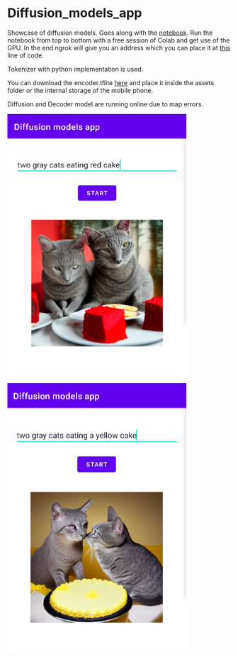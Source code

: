 # Diffusion_models_app


Showcase of diffusion models. Goes along with the [notebook](https://github.com/farmaker47/Diffusion_models_app/blob/colab_with_ngrok_api/GPU_Ngrok_Diffusion_deployment.ipynb). Run the notebook from top to bottom with a free session of Colab and get use of the GPU. In the end ngrok will give you an address which you can place it at [this](https://github.com/farmaker47/Diffusion_models_app/blob/colab_with_ngrok_api/app/src/main/python/run_diffusion_model.py#L17) line of code.

Tokenizer with python implementation is used.

You can download the encoder.tflite [here](https://drive.google.com/file/d/1qE_3_m8cTPpgbCzek9St5ZJGWzLZ68ic/view?usp=share_link) and place it inside the assets folder or the internal storage of the mobile phone.

Diffusion and Decoder model are running online due to map errors.

  <img src="image/Screenshot from 2023-01-16 08-04-34.png" width="404" height="604"> <img src="image/Screenshot from 2023-01-16 08-20-04.png" width="404" height="604">
